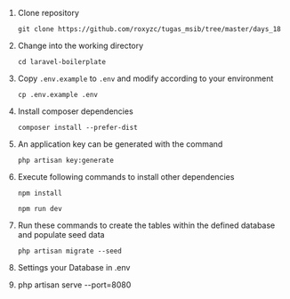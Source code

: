 1. Clone repository
    ```
    git clone https://github.com/roxyzc/tugas_msib/tree/master/days_18
    ```
2. Change into the working directory
    ```
    cd laravel-boilerplate
    ```
3. Copy `.env.example` to `.env` and modify according to your environment
    ```
    cp .env.example .env
    ```
4. Install composer dependencies
    ```
    composer install --prefer-dist
    ```
5. An application key can be generated with the command
    ```
    php artisan key:generate
    ```
6. Execute following commands to install other dependencies
    ```
    npm install
    ```
    ```
    npm run dev
    ```
7. Run these commands to create the tables within the defined database and populate seed data

    ```
    php artisan migrate --seed
    ```

8. Settings your Database in .env

9. php artisan serve --port=8080

